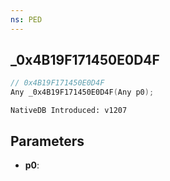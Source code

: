 ```yaml
---
ns: PED
---
```

## _0x4B19F171450E0D4F

```c
// 0x4B19F171450E0D4F
Any _0x4B19F171450E0D4F(Any p0);
```

```
NativeDB Introduced: v1207
```

## Parameters
* **p0**:
